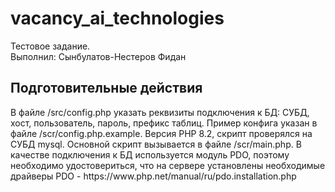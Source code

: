 # vacancy_ai_technologies
Тестовое задание. <br />
Выполнил: Сынбулатов-Нестеров Фидан
<h2>Подготовительные действия</h2>
В файле /src/config.php указать реквизиты подключения к БД:
СУБД, хост, пользователь, пароль, префикс таблиц. Пример конфига указан в файле /scr/config.php.example.
Версия PHP 8.2, скрипт проверялся на СУБД mysql.
Основной скрипт вызывается в файле /scr/main.php. В качестве подключения к БД используется модуль PDO, поэтому необходимо удостовериться, что на сервере установлены необходимые драйверы PDO - https://www.php.net/manual/ru/pdo.installation.php
